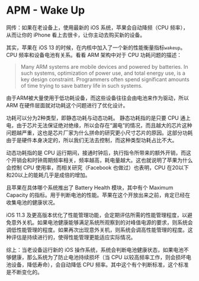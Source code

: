 # APM - Wake Up

> 

网传：如果在老设备上，使用最新的 iOS 系统，苹果会自动降频（CPU 频率），从而让你的 iPhone 看上去很卡，让你主动去购买新的设备。

其实，苹果在 iOS 13 的时候，在内核中加入了一个新的性能衡量指标`wakeup`。CPU 频率和设备电池有关系。看看 ARM 架构中对于 CPU 功耗问题的描述：

> Many ARM systems are mobile devices and powered by batteries. In such systems, optimization of power use, and total energy use, is a key design constraint. Programmers often spend significant amounts of time trying to save battery life in such systems.

由于ARM被大量使用于低功耗设备，而这些设备往往会由电池来作为驱动，所以 ARM 在硬件层面就对功耗这个问题进行了优化设计。

功耗可以分为2种类型，即静态功耗与动态功耗。
静态功耗指的是只要 CPU 通上电，由于芯片无法保证绝对绝缘，所以会存在“漏电”的情况，而且越大的芯片这种问题越严重，这也是芯片厂家为什么拼命的研究更小尺寸芯片的原因。这部分功耗由于是硬件本身决定的，所以我们无法去控制，而这种类型功耗占比不大。

动态功耗指的是 CPU 运行期间，接通时钟后，执行指令所带来的额外开销，而这个开销会和时钟周期频率相关，频率越高，耗电量越大。这也就说明了苹果为什么会控制 CPU 使用率，而相关研究（Facebook 也做过）也表明，CPU 在20以下和20以上的能耗几乎是成倍的增加。

且苹果在具体哪个系统推出了 Battery Health 模块，其中有个 Maximum Capacity 的指标。用于判断电池的性能。苹果在这个开放出来之前，肯定已经在收集电池的健康状况。

iOS 11.3 及更高版本优化了性能管理功能，会定期评估所需的性能管理程度，以避免意外关机。如果电池健康能够满足系统所观察到的对峰值电源的要求，则系统会调低性能管理的程度。如果再次出现意外关机，则系统会调高性能管理的程度。这种评估是持续进行的，使得性能管理更能适应实际情况。

综上：当老设备运行新的 iOS 操作系统，系统会判断电池健康状态，如果电池不够健康，那么系统为了防止电池持续损坏（当 CPU 以较高频率工作，则会损坏电池设备，降低寿命），会自动降低 CPU 频率。其中这个有个判断标准，这个标准是不断变化的。